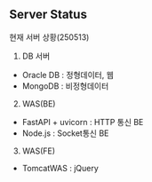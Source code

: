 ## Server Status
현재 서버 상황(250513)
1. DB 서버
- Oracle DB : 정형데이터, 웹
- MongoDB : 비정형데이터
2. WAS(BE)
- FastAPI + uvicorn : HTTP 통신 BE
- Node.js : Socket통신 BE
3. WAS(FE)
- TomcatWAS : jQuery
